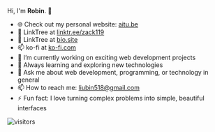 <!--
**zack119/zack119** is a ✨ _special_ ✨ repository because its `README.md` (this file) appears on your GitHub profile.

Here are some ideas to get you started:

- 🔭 I’m currently working on ...
- 🌱 I’m currently learning ...
- 👯 I’m looking to collaborate on ...
- 🤔 I’m looking for help with ...
- 💬 Ask me about ...
- 📫 How to reach me: ...
- 😄 Pronouns: ...
- ⚡ Fun fact: ...
-->
Hi, I'm **Robin**. 👋

- 🌐 Check out my personal website: [aitu.be](https://aitube.be)
- 🎄 LinkTree at [linktr.ee/zack119](https://linktr.ee/zack119)
- 🎄 LinkTree at [bio.site](https://bio.site/robin518)
- 📫 ko-fi at [ko-fi.com](https://ko-fi.com/robin20766)
- 🔭 I’m currently working on exciting web development projects
- 🌱 Always learning and exploring new technologies
- 💬 Ask me about web development, programming, or technology in general
- 📫 How to reach me: [liubin518@gmail.com](mailto:liubin518@gmail.com)
- ⚡ Fun fact: I love turning complex problems into simple, beautiful interfaces

![visitors](https://visitor-badge.laobi.icu/badge?page_id=zack119)
